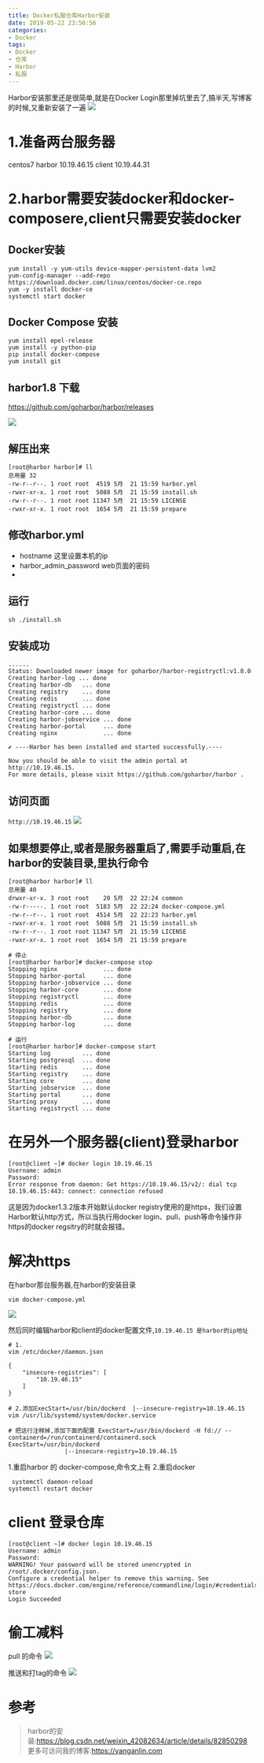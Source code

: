 ```yaml
---
title: Docker私服仓库Harbor安装
date: 2019-05-22 23:56:56
categories: 
- Docker
tags: 
- Docker
- 仓库
- Harbor
- 私服
---
```

Harbor安装那里还是很简单,就是在Docker Login那里掉坑里去了,搞半天,写博客的时候,又重新安装了一遍
![](https://cdn.jsdelivr.net/gh/YangAnLin/images/copy_20201213154105.jpeg)
<!-- more -->

# 1.准备两台服务器
centos7
harbor 10.19.46.15
client 10.19.44.31


# 2.harbor需要安装docker和docker-composere,client只需要安装docker

## Docker安装
```shell
yum install -y yum-utils device-mapper-persistent-data lvm2
yum-config-manager --add-repo https://download.docker.com/linux/centos/docker-ce.repo
yum -y install docker-ce
systemctl start docker
```

## Docker Compose 安装
```shell
yum install epel-release
yum install -y python-pip
pip install docker-compose
yum install git
```

## harbor1.8 下载
https://github.com/goharbor/harbor/releases

![](https://cdn.jsdelivr.net/gh/YangAnLin/images/copy_20201213154113.png)


## 解压出来
```shell
[root@harbor harbor]# ll
总用量 32
-rw-r--r--. 1 root root  4519 5月  21 15:59 harbor.yml
-rwxr-xr-x. 1 root root  5088 5月  21 15:59 install.sh
-rw-r--r--. 1 root root 11347 5月  21 15:59 LICENSE
-rwxr-xr-x. 1 root root  1654 5月  21 15:59 prepare
```

## 修改harbor.yml
* hostname  这里设置本机的ip
* harbor_admin_password web页面的密码
* 

## 运行
```shell
sh ./install.sh
```

## 安装成功
```shell
......
Status: Downloaded newer image for goharbor/harbor-registryctl:v1.8.0
Creating harbor-log ... done
Creating harbor-db   ... done
Creating registry    ... done
Creating redis       ... done
Creating registryctl ... done
Creating harbor-core ... done
Creating harbor-jobservice ... done
Creating harbor-portal     ... done
Creating nginx             ... done

✔ ----Harbor has been installed and started successfully.----

Now you should be able to visit the admin portal at http://10.19.46.15. 
For more details, please visit https://github.com/goharbor/harbor .
```

## 访问页面
`http://10.19.46.15`
![](https://cdn.jsdelivr.net/gh/YangAnLin/images/copy_20201213154119.png)


## 如果想要停止,或者是服务器重启了,需要手动重启,在harbor的安装目录,里执行命令
```shell
[root@harbor harbor]# ll
总用量 40
drwxr-xr-x. 3 root root    20 5月  22 22:24 common
-rw-r-----. 1 root root  5183 5月  22 22:24 docker-compose.yml
-rw-r--r--. 1 root root  4514 5月  22 22:23 harbor.yml
-rwxr-xr-x. 1 root root  5088 5月  21 15:59 install.sh
-rw-r--r--. 1 root root 11347 5月  21 15:59 LICENSE
-rwxr-xr-x. 1 root root  1654 5月  21 15:59 prepare

# 停止
[root@harbor harbor]# docker-compose stop
Stopping nginx             ... done
Stopping harbor-portal     ... done
Stopping harbor-jobservice ... done
Stopping harbor-core       ... done
Stopping registryctl       ... done
Stopping redis             ... done
Stopping registry          ... done
Stopping harbor-db         ... done
Stopping harbor-log        ... done

# 运行
[root@harbor harbor]# docker-compose start
Starting log         ... done
Starting postgresql  ... done
Starting redis       ... done
Starting registry    ... done
Starting core        ... done
Starting jobservice  ... done
Starting portal      ... done
Starting proxy       ... done
Starting registryctl ... done
```


# 在另外一个服务器(client)登录harbor
```shell
[root@client ~]# docker login 10.19.46.15
Username: admin
Password: 
Error response from daemon: Get https://10.19.46.15/v2/: dial tcp 10.19.46.15:443: connect: connection refused
```
这是因为docker1.3.2版本开始默认docker registry使用的是https，我们设置Harbor默认http方式，所以当执行用docker login、pull、push等命令操作非https的docker regsitry的时就会报错。

# 解决https
在harbor那台服务器,在harbor的安装目录
```shell
vim docker-compose.yml
```

![](https://cdn.jsdelivr.net/gh/YangAnLin/images/copy_20201213154128.png)

然后同时编辑harbor和client的docker配置文件,`10.19.46.15 是harbor的ip地址`
```shell
# 1.
vim /etc/docker/daemon.json

{
    "insecure-registries": [
        "10.19.46.15"
    ]
}

# 2.添加ExecStart=/usr/bin/dockerd  |--insecure-registry=10.19.46.15
vim /usr/lib/systemd/system/docker.service

# 把这行注释掉,添加下面的配置 ExecStart=/usr/bin/dockerd -H fd:// --containerd=/run/containerd/containerd.sock
ExecStart=/usr/bin/dockerd
                |--insecure-registry=10.19.46.15
```

1.重启harbor 的 docker-compose,命令文上有
2.重启docker
```shell
 systemctl daemon-reload
systemctl restart docker
```


# client 登录仓库
```shell
[root@client ~]# docker login 10.19.46.15   
Username: admin
Password: 
WARNING! Your password will be stored unencrypted in /root/.docker/config.json.
Configure a credential helper to remove this warning. See
https://docs.docker.com/engine/reference/commandline/login/#credentials-store
Login Succeeded
```


# 偷工减料

pull 的命令
![](https://cdn.jsdelivr.net/gh/YangAnLin/images/copy_20201213154135.png)

推送和打tag的命令
![](https://cdn.jsdelivr.net/gh/YangAnLin/images/copy_20201213154143.png)


# 参考
> harbor的安装:https://blog.csdn.net/weixin_42082634/article/details/82850298
> 更多可访问我的博客:https://yanganlin.com